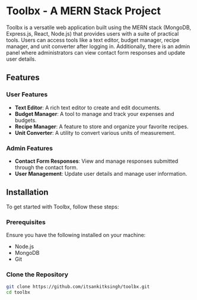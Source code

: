 # Toolbx - A MERN Stack Project

Toolbx is a versatile web application built using the MERN stack (MongoDB, Express.js, React, Node.js) that provides users with a suite of practical tools. Users can access tools like a text editor, budget manager, recipe manager, and unit converter after logging in. Additionally, there is an admin panel where administrators can view contact form responses and update user details.

## Features

### User Features
- **Text Editor**: A rich text editor to create and edit documents.
- **Budget Manager**: A tool to manage and track your expenses and budgets.
- **Recipe Manager**: A feature to store and organize your favorite recipes.
- **Unit Converter**: A utility to convert various units of measurement.

### Admin Features
- **Contact Form Responses**: View and manage responses submitted through the contact form.
- **User Management**: Update user details and manage user information.

## Installation

To get started with Toolbx, follow these steps:

### Prerequisites

Ensure you have the following installed on your machine:
- Node.js
- MongoDB
- Git

### Clone the Repository

```bash
git clone https://github.com/itsankitksingh/toolbx.git
cd toolbx
